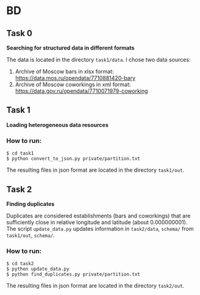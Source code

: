 # BD

## Task 0

<strong>Searching for structured data in different formats</strong>

The data is located in the directory `task1/data`.
I chose two data sources:
1) Archive of Moscow bars in xlsx format: https://data.mos.ru/opendata/7710881420-bary
2) Archive of Moscow coworkings in xml format: https://data.gov.ru/opendata/7710071979-coworking
   
## Task 1

<strong>Loading heterogeneous data resources</strong>


### How to run:
```
$ cd task1
$ python convert_to_json.py private/partition.txt
```
The resulting files in json format are located in the directory `task1/out`.

## Task 2

<strong>Finding duplicates</strong>

Duplicates are considered establishments (bars and coworkings) that are sufficiently close in relative longitude and latitude (about 0.000000001).
The script `update_data.py` updates information in `task2/data`, `schema/` from `task1/out`, `schema/`.

### How to run:
```
$ cd task2
$ python update_data.py
$ python find_duplicates.py private/partition.txt
```
The resulting files in json format are located in the directory `task2/out`.
